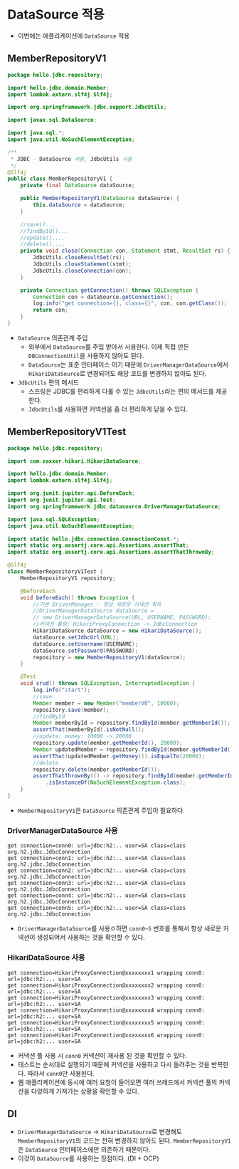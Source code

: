 # DataSource 적용
- 이번에는 애플리케이션에 `DataSource` 적용

## MemberRepositoryV1
```java
package hello.jdbc.repository;

import hello.jdbc.domain.Member;
import lombok.extern.slf4j.Slf4j;

import org.springframework.jdbc.support.JdbcUtils;

import javax.sql.DataSource;

import java.sql.*;
import java.util.NoSuchElementException;

/**
 * JDBC - DataSource 사용, JdbcUtils 사용
 */
@Slf4j
public class MemberRepositoryV1 {
	private final DataSource dataSource;

	public MemberRepositoryV1(DataSource dataSource) {
		this.dataSource = dataSource;
	}

	//save()...
	//findById()...
	//update()....
	//delete()....
	private void close(Connection con, Statement stmt, ResultSet rs) {
		JdbcUtils.closeResultSet(rs);
		JdbcUtils.closeStatement(stmt);
		JdbcUtils.closeConnection(con);
	}

	private Connection getConnection() throws SQLException {
		Connection con = dataSource.getConnection();
		log.info("get connection={}, class={}", con, con.getClass());
		return con;
	}
}
```
- `DataSource` 의존관계 주입
  - 외부에서 `DataSource`를 주입 받아서 사용한다. 이제 직접 만든 `DBConnectionUtil`을 사용하지 않아도 된다.
  - `DataSource`는 표준 인터페이스 이기 때문에 `DriverManagerDataSource`에서 `HikariDataSource`로
    변경되어도 해당 코드를 변경하지 않아도 된다.
- `JdbcUtils` 편의 메서드
  - 스프링은 JDBC를 편리하게 다룰 수 있는 `JdbcUtils`라는 편의 메서드를 제공한다.
  - `JdbcUtils`를 사용하면 커넥션을 좀 더 편리하게 닫을 수 있다.

## MemberRepositoryV1Test
```java
package hello.jdbc.repository;

import com.zaxxer.hikari.HikariDataSource;

import hello.jdbc.domain.Member;
import lombok.extern.slf4j.Slf4j;

import org.junit.jupiter.api.BeforeEach;
import org.junit.jupiter.api.Test;
import org.springframework.jdbc.datasource.DriverManagerDataSource;

import java.sql.SQLException;
import java.util.NoSuchElementException;

import static hello.jdbc.connection.ConnectionConst.*;
import static org.assertj.core.api.Assertions.assertThat;
import static org.assertj.core.api.Assertions.assertThatThrownBy;

@Slf4j
class MemberRepositoryV1Test {
	MemberRepositoryV1 repository;

	@BeforeEach
	void beforeEach() throws Exception {
		//기본 DriverManager - 항상 새로운 커넥션 획득
		//DriverManagerDataSource dataSource =
		// new DriverManagerDataSource(URL, USERNAME, PASSWORD);
		//커넥션 풀링: HikariProxyConnection -> JdbcConnection
		HikariDataSource dataSource = new HikariDataSource();
		dataSource.setJdbcUrl(URL);
		dataSource.setUsername(USERNAME);
		dataSource.setPassword(PASSWORD);
		repository = new MemberRepositoryV1(dataSource);
	}

	@Test
	void crud() throws SQLException, InterruptedException {
		log.info("start");
		//save
		Member member = new Member("memberV0", 10000);
		repository.save(member);
		//findById
		Member memberById = repository.findById(member.getMemberId());
		assertThat(memberById).isNotNull();
		//update: money: 10000 -> 20000
		repository.update(member.getMemberId(), 20000);
		Member updatedMember = repository.findById(member.getMemberId());
		assertThat(updatedMember.getMoney()).isEqualTo(20000);
		//delete
		repository.delete(member.getMemberId());
		assertThatThrownBy(() -> repository.findById(member.getMemberId()))
			.isInstanceOf(NoSuchElementException.class);
	}
}
```
- `MemberRepositoryV1`은 `DataSource` 의존관계 주입이 필요하다.

### DriverManagerDataSource 사용
```text
get connection=conn0: url=jdbc:h2:.. user=SA class=class org.h2.jdbc.JdbcConnection
get connection=conn1: url=jdbc:h2:.. user=SA class=class org.h2.jdbc.JdbcConnection
get connection=conn2: url=jdbc:h2:.. user=SA class=class org.h2.jdbc.JdbcConnection
get connection=conn3: url=jdbc:h2:.. user=SA class=class org.h2.jdbc.JdbcConnection
get connection=conn4: url=jdbc:h2:.. user=SA class=class org.h2.jdbc.JdbcConnection
get connection=conn5: url=jdbc:h2:.. user=SA class=class org.h2.jdbc.JdbcConnection
```
- `DriverManagerDataSource`를 사용ㅇ하면 `conn0~5` 번호를 통해서 항상 새로운 커넥션이 생성되어서 
사용하는 것을 확인할 수 있다.

### HikariDataSource 사용
```text
get connection=HikariProxyConnection@xxxxxxxx1 wrapping conn0: url=jdbc:h2:... user=SA
get connection=HikariProxyConnection@xxxxxxxx2 wrapping conn0: url=jdbc:h2:... user=SA
get connection=HikariProxyConnection@xxxxxxxx3 wrapping conn0: url=jdbc:h2:... user=SA
get connection=HikariProxyConnection@xxxxxxxx4 wrapping conn0: url=jdbc:h2:... user=SA
get connection=HikariProxyConnection@xxxxxxxx5 wrapping conn0: url=jdbc:h2:... user=SA
get connection=HikariProxyConnection@xxxxxxxx6 wrapping conn0: url=jdbc:h2:... user=SA
```
- 커넥션 풀 사용 시 `conn0` 커넥션이 재사용 된 것을 확인할 수 있다.
- 테스트는 순서대로 실행되기 때문에 커넥션을 사용하고 다시 돌려주는 것을 반복한다. 따라서 `conn0`만 사용된다.
- 웹 애플리케이션에 동시에 여러 요청이 들어오면 여러 쓰레드에서 커넥션 풀의 커넥션을 다양하게 가져가는 상황을 
확인할 수 있다.

## DI
- `DriverManagerDataSource` -> `HikariDataSource`로 변경해도 `MemberRepositoryV1`의 코드는 전혀
변경하지 않아도 된다. `MemberRepositoryV1`은 `DataSource` 인터페이스에만 의존하기 때문이다.
- 이것이 `DataSource`를 사용하는 장점이다. (DI + OCP)
